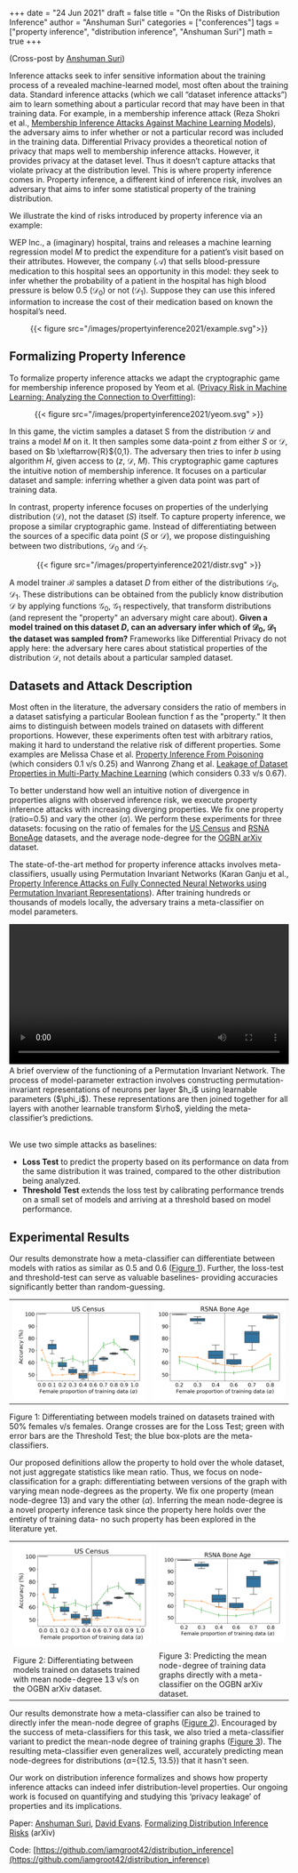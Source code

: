+++
date = "24 Jun 2021"
draft = false
title = "On the Risks of Distribution Inference"
author = "Anshuman Suri"
categories = ["conferences"]
tags = ["property inference", "distribution inference", "Anshuman Suri"]
math = true
+++

(Cross-post by [Anshuman Suri](https://www.anshumansuri.me/post/distr_infer))

Inference attacks seek to infer sensitive information about the training process of a revealed machine-learned model, most often about the training data. Standard inference attacks (which we call “dataset inference attacks”) aim to learn something about a particular record that may have been in that training data. For example, in a membership inference attack (Reza Shokri et al., [Membership Inference Attacks Against Machine Learning Models](https://ieeexplore.ieee.org/stamp/stamp.jsp?arnumber=7958568)), the adversary aims to infer whether or not a particular record was included in the training data. Differential Privacy provides a theoretical notion of privacy that maps well to membership inference attacks. However, it provides privacy at the dataset level. Thus it doesn’t capture attacks that violate privacy at the distribution level. This is where property inference comes in. Property inference, a different kind of inference risk, involves an adversary that aims to infer some statistical property of the training distribution.

We illustrate the kind of risks introduced by property inference via an example:

WEP Inc., a (imaginary) hospital, trains and releases a machine learning regression model $M$ to predict the expenditure for a patient’s visit based on their attributes. However, the company ($\mathcal{A}$) that sells blood-pressure medication to this hospital sees an opportunity in this model: they seek to infer whether the probability of a patient in the hospital has high blood pressure is below 0.5 ($\mathcal{D}_0$) or not ($\mathcal{D}_1$). Suppose they can use this infered information to increase the cost of their medication based on known the hospital’s need. 

<center>
{{< figure src="/images/propertyinference2021/example.svg">}}
</center>

## Formalizing Property Inference

To formalize property inference attacks we adapt the cryptographic game for membership inference proposed by Yeom et al. ([Privacy Risk in Machine Learning: Analyzing the Connection to Overfitting](https://ieeexplore.ieee.org/stamp/stamp.jsp?arnumber=8429311)):

<center>
{{< figure src="/images/propertyinference2021/yeom.svg" >}}
</center>

In this game, the victim samples a dataset S from the distribution $\mathcal{D}$ and trains a model $M$ on it. It then samples some data-point $z$ from either $S$ or $\mathcal{D}$, based on $b \xleftarrow{R}${0,1}. The adversary then tries to infer $b$ using algorithm $H$, given access to ($z$, $\mathcal{D}$, $M$). This cryptographic game captures the intuitive notion of membership inference. It focuses on a particular dataset and sample: inferring whether a given data point was part of training data.

In contrast, property inference focuses on properties of the underlying distribution ($\mathcal{D}$), not the dataset ($S$) itself. To capture property inference, we propose a similar cryptographic game. Instead of differentiating between the sources of a specific data point ($S$ or $\mathcal{D}$), we propose distinguishing between two distributions, $\mathcal{D}_0$ and $\mathcal{D}_1$.

<center>
{{< figure src="/images/propertyinference2021/distr.svg" >}}
</center>

A model trainer $\mathcal{B}$ samples a dataset $D$ from either of the distributions $\mathcal{D}_0$, $\mathcal{D}_1$. These distributions can be obtained from the publicly know distribution $\mathcal{D}$ by applying functions $\mathcal{G}_0$, $\mathcal{G}_1$ respectively, that transform distributions (and represent the "property" an adversary might care about). **Given a model trained on this dataset $D$, can an adversary infer which of $\mathcal{D}_0$, $\mathcal{D}_1$ the dataset was sampled from?** Frameworks like Differential Privacy do not apply here: the adversary here cares about statistical properties of the distribution $\mathcal{D}$, not details about a particular sampled dataset.

## Datasets and Attack Description

Most often in the literature, the adversary considers the ratio of members  in a dataset satisfying a particular Boolean function f as the "property." It then aims to distinguish between models trained on datasets with different proportions. However, these experiments often test with arbitrary ratios, making it hard to understand the relative risk of different properties. Some examples are Melissa Chase et al. [Property Inference From Poisoning](https://arxiv.org/abs/2101.11073) (which considers 0.1 v/s 0.25) and Wanrong Zhang et al. [Leakage of Dataset Properties in Multi-Party Machine Learning](https://arxiv.org/pdf/2006.07267.pdf) (which considers 0.33 v/s 0.67).

To better understand how well an intuitive notion of divergence in properties aligns with observed inference risk, we execute property inference attacks with increasing diverging properties. We fix one property (ratio=0.5) and vary the other ($\alpha$). We perform these experiments for three datasets: focusing on the ratio of females for the [US Census](https://dl.acm.org/doi/pdf/10.1145/380995.381030) and [RSNA BoneAge](https://pubs.rsna.org/doi/pdf/10.1148/radiol.2018180736) datasets, and the average node-degree for the [OGBN arXiv](https://direct.mit.edu/qss/article/1/1/396/15572/Microsoft-Academic-Graph-When-experts-are-not) dataset.

The state-of-the-art method for property inference attacks involves meta-classifiers, usually using Permutation Invariant Networks (Karan Ganju et al., [Property Inference Attacks on Fully Connected Neural Networks using Permutation Invariant Representations](https://dl.acm.org/doi/pdf/10.1145/3243734.3243834)). After training hundreds or thousands of models locally, the adversary trains a meta-classifier on model parameters.

<center>
<video loop type="video/mp4" autoplay="yes" allowfullscreen="no" src="/images/propertyinference2021/PIM-Animation.mp4" style="width:100%;"> </video>
</center>
<div class="caption">
A brief overview of the functioning of a Permutation Invariant Network. The process of model-parameter extraction involves constructing permutation-invariant representations of neurons per layer $h_i$ using learnable parameters ($\phi_i$). These representations are then joined together for all layers with another learnable transform $\rho$, yielding the meta-classifier’s predictions.
</div>

<br>

We use two simple attacks as baselines:

- **Loss Test** to predict the property based on its performance on data from the same distribution it was trained, compared to the other distribution being analyzed.
- **Threshold Test** extends the loss test by calibrating performance trends on a small set of models and arriving at a threshold based on model performance.

## Experimental Results

Our results demonstrate how a meta-classifier can differentiate between models with ratios as similar as 0.5 and 0.6 ([Figure 1](#figure1)). Further, the loss-test and threshold-test can serve as valuable baselines- providing accuracies significantly better than random-guessing.

<table>
<tr>
    <td style="width: 50%"> <img src="/images/propertyinference2021/census_meta.png"/></td>
    <td style="width: 50%"> <img src="/images/propertyinference2021/rsna_meta.png"/> </td>
</tr>
</table>
<div class="caption" id="figure1">
Figure 1: Differentiating between models trained on datasets trained with 50% females v/s  females. Orange crosses are for the Loss Test; green with error bars are the Threshold Test; the blue box-plots are the meta-classifiers.
</div>

<sub></sub>

Our proposed definitions allow the property to hold over the whole dataset, not just aggregate statistics like mean ratio. Thus, we focus on node-classification for a graph: differentiating between versions of the graph with varying mean node-degrees as the property. We fix one property (mean node-degree 13) and vary the other ($\alpha$). Inferring the mean node-degree is a novel property inference task since the property here holds over the entirety of training data- no such property has been explored in the literature yet.

<table>
<tr>
    <td> <img src="/images/propertyinference2021/census_meta.png"/></td>
    <td> <img src="/images/propertyinference2021/rsna_meta.png"/> </td>
</tr>
<tr>
    <td>
        <div class="caption" id="figure2">
            Figure 2: Differentiating between models trained on datasets trained with mean node-degree 13 v/s  on the OGBN arXiv dataset.
        </div>
    </td>
    <td>
        <div class="caption" id="figure3">
            Figure 3: Predicting the mean node-degree of training data graphs directly with a meta-classifier on the OGBN arXiv dataset.
        </div>
    </td>
</tr>
</table>

Our results demonstrate how a meta-classifier can also be trained to directly infer the mean-node degree of graphs ([Figure 2](#figure2)). Encouraged by the success of meta-classifiers for this task, we also tried a meta-classifier variant to predict the mean-node degree of training graphs ([Figure 3](#figure3)). The resulting meta-classifier even generalizes well, accurately predicting mean node-degrees for distributions ($\alpha$={12.5, 13.5}) that it hasn't seen.

Our work on distribution inference formalizes and shows how property inference attacks can indeed infer distribution-level properties. Our ongoing work is focused on quantifying and studying this ‘privacy leakage’ of properties and its implications.

Paper: [Anshuman Suri](http://anshumansuri.me/), [David Evans](http://www.cs.virginia.edu/~evans/). [Formalizing Distribution Inference Risks](/publication/distribution-inference/) (arXiv)

Code: [https://github.com/iamgroot42/distribution_inference](https://github.com/iamgroot42/distribution_inference)
